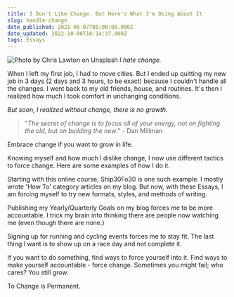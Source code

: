 ```yaml
---
title: I Don't Like Change. But Here's What I'm Doing About It
slug: handle-change
date_published: 2021-06-07T00:00:00.000Z
date_updated: 2022-10-06T16:14:37.000Z
tags: Essays
---
```


![Photo by Chris Lawton on Unsplash](__GHOST_URL__/content/images/change.jpg)
*I hate change.*

When I left my first job, I had to move cities. But I ended up quitting my new job in 3 days (2 days and 3 hours, to be exact) because I couldn't handle all the changes. I went back to my old friends, house, and routines. It's then I realized how much I took comfort in unchanging conditions.

*But soon, I realized without change, there is no growth.*

> "*The secret of change is to focus all of your energy, not on fighting the old, but on building the new.*" - Dan Millman

Embrace change if you want to grow in life.

Knowing myself and how much I dislike change, I now use different tactics to force change. Here are some examples of how I do it.

Starting with this online course, Ship30Fo30 is one such example. I mostly wrote 'How To' category articles on my blog. But now, with these Essays, I am forcing myself to try new formats, styles, and methods of writing.

Publishing my Yearly/Quarterly Goals on my blog forces me to be more accountable. I trick my brain into thinking there are people now watching me (even though there are none.)

Signing up for running and cycling events forces me to stay fit. The last thing I want is to show up on a race day and not complete it.

If you want to do something, find ways to force yourself into it. Find ways to make yourself accountable - force change. Sometimes you might fail; who cares? You still grow.

To Change is Permanent.

